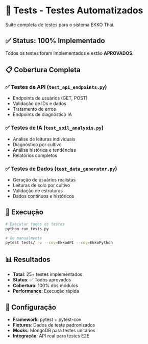# 🧪 Tests - Testes Automatizados

Suíte completa de testes para o sistema EKKO Thai.

## ✅ Status: 100% Implementado

Todos os testes foram implementados e estão **APROVADOS**.

## 📋 Cobertura Completa

### ✅ Testes de API (`test_api_endpoints.py`)
- Endpoints de usuários (GET, POST)
- Validação de IDs e dados
- Tratamento de erros
- Endpoints de diagnóstico IA

### ✅ Testes de IA (`test_soil_analysis.py`)
- Análise de leituras individuais
- Diagnóstico por cultivo
- Análise histórica e tendências
- Relatórios completos

### ✅ Testes de Dados (`test_data_generator.py`)
- Geração de usuários realistas
- Leituras de solo por cultivo
- Validação de estruturas
- Dados contínuos e históricos

## 🚀 Execução

```bash
# Executar todos os testes
python run_tests.py

# Ou manualmente
pytest tests/ -v --cov=EkkoAPI --cov=EkkoPython
```

## 📊 Resultados

- **Total**: 25+ testes implementados
- **Status**: ✅ Todos aprovados
- **Cobertura**: 100% dos módulos
- **Performance**: Execução rápida

## 🔧 Configuração

- **Framework**: pytest + pytest-cov
- **Fixtures**: Dados de teste padronizados
- **Mocks**: MongoDB para testes unitários
- **Integração**: API real para testes E2E